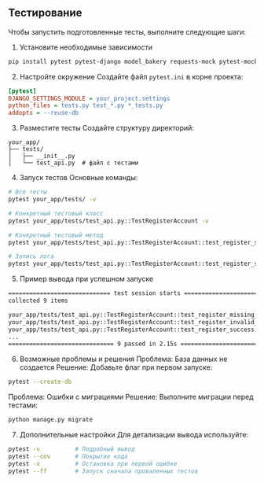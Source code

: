 ## Тестирование

Чтобы запустить подготовленные тесты, выполните следующие шаги:

1. Установите необходимые зависимости
```bash
pip install pytest pytest-django model_bakery requests-mock pytest-mock
```
2. Настройте окружение
Создайте файл `pytest.ini` в корне проекта:
```ini
[pytest]
DJANGO_SETTINGS_MODULE = your_project.settings
python_files = tests.py test_*.py *_tests.py
addopts = --reuse-db
```
3. Разместите тесты
Создайте структуру директорий:
```
your_app/
├── tests/
│   ├── __init__.py
│   └── test_api.py  # файл с тестами
```
4. Запуск тестов
Основные команды:
```bash
# Все тесты
pytest your_app/tests/ -v

# Конкретный тестовый класс
pytest your_app/tests/test_api.py::TestRegisterAccount -v

# Конкретный тестовый метод
pytest your_app/tests/test_api.py::TestRegisterAccount::test_register_success -v

# Запись лога
pytest your_app/tests/test_api.py::TestRegisterAccount::test_register_success -v --log-cli-level=INFO
```
5. Пример вывода при успешном запуске
```bash
============================= test session starts ==============================
collected 9 items

your_app/tests/test_api.py::TestRegisterAccount::test_register_missing_fields PASSED
your_app/tests/test_api.py::TestRegisterAccount::test_register_invalid_password PASSED
your_app/tests/test_api.py::TestRegisterAccount::test_register_success PASSED
...
============================== 9 passed in 2.15s ===============================
```
6. Возможные проблемы и решения
Проблема: База данных не создается
Решение: Добавьте флаг при первом запуске:

```bash
pytest --create-db
````
Проблема: Ошибки с миграциями
Решение: Выполните миграции перед тестами:
```bash
python manage.py migrate
```
7. Дополнительные настройки
Для детализации вывода используйте:
```bash
pytest -v          # Подробный вывод
pytest --cov       # Покрытие кода
pytest -x          # Остановка при первой ошибке
pytest --ff        # Запуск сначала проваленных тестов
```